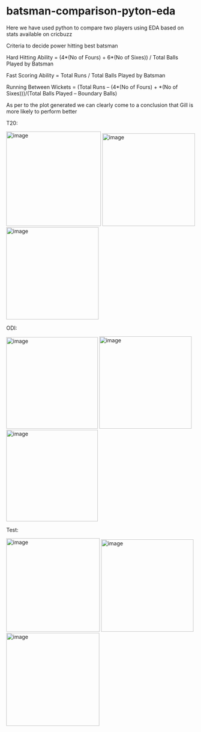 # batsman-comparison-pyton-eda
Here we have used python to compare two players using EDA based on stats available on cricbuzz

Criteria to decide power hitting best batsman

Hard Hitting Ability = (4*(No of Fours) + 6*(No of Sixes)) / Total Balls Played by Batsman

Fast Scoring Ability = Total Runs / Total Balls Played by Batsman

Running Between Wickets = (Total Runs – (4*(No of Fours) + *(No of Sixes)))/(Total Balls Played – Boundary Balls)

As per to the plot generated we can clearly come to a conclusion that Gill is more likely to perform better

T20:

<img width="252" alt="image" src="https://user-images.githubusercontent.com/41315882/221136663-91dc186b-7cbf-4261-8a7c-fa49676b9cff.png">     <img width="247" alt="image" src="https://user-images.githubusercontent.com/41315882/221136773-b61ffe75-f4a7-4d8c-bcc2-5f91e1ee823b.png">     <img width="246" alt="image" src="https://user-images.githubusercontent.com/41315882/221136865-332a988d-f178-40b7-8718-55b97e702b96.png">

ODI:

<img width="244" alt="image" src="https://user-images.githubusercontent.com/41315882/221137080-45d87cf8-46b1-443b-8d9b-f162d8242c76.png">     <img width="246" alt="image" src="https://user-images.githubusercontent.com/41315882/221137132-2972f9f8-949e-4c99-a555-ddbe4918ec01.png">     <img width="244" alt="image" src="https://user-images.githubusercontent.com/41315882/221137181-dd3c313f-3d99-42bb-93b1-0b17bd13ef92.png">

Test:

<img width="249" alt="image" src="https://user-images.githubusercontent.com/41315882/221137264-a2b54c52-595c-4d99-a081-7665b198183a.png">     <img width="246" alt="image" src="https://user-images.githubusercontent.com/41315882/221137321-2fc5b0fa-6003-40dd-b5c5-2aeea207bc25.png">     <img width="248" alt="image" src="https://user-images.githubusercontent.com/41315882/221137391-c20f13c7-cbc0-48bd-a70b-fc29507c226d.png">
